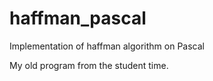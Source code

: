 # haffman_pascal
Implementation of haffman algorithm on Pascal

My old program from the student time.

